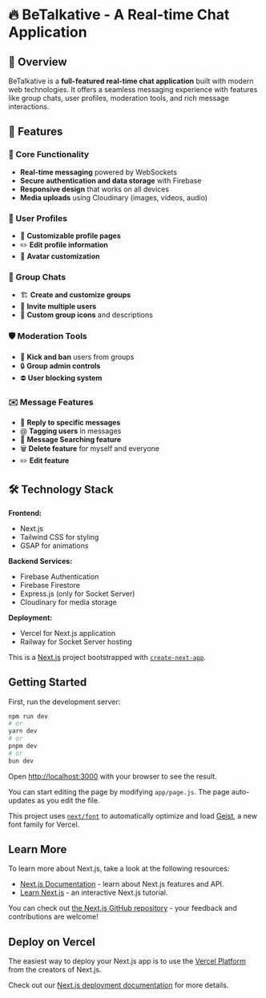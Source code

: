 # 🔥 BeTalkative - A Real-time Chat Application

## 🌟 Overview

BeTalkative is a **full-featured real-time chat application** built with modern web technologies. It offers a seamless messaging experience with features like group chats, user profiles, moderation tools, and rich message interactions.

## 🚀 Features

### 💎 Core Functionality
- **Real-time messaging** powered by WebSockets
- **Secure authentication and data storage** with Firebase
- **Responsive design** that works on all devices
- **Media uploads** using Cloudinary (images, videos, audio)

### 👤 User Profiles
- 🎨 **Customizable profile pages**
- ✏️ **Edit profile information**
- 🌟 **Avatar customization**

### 👥 Group Chats
- 🏗 **Create and customize groups**
- 👥 **Invite multiple users**
- 🎨 **Custom group icons** and descriptions

### 🛡 Moderation Tools
- 👢 **Kick and ban** users from groups
- 🔒 **Group admin controls**
- ⛔ **User blocking system**

### ✉️ Message Features
- 💬 **Reply to specific messages**
- @ **Tagging users** in messages
- 📜 **Message Searching feature**
- 🗑️ **Delete feature** for myself and everyone
- ✏️ **Edit feature**

## 🛠 Technology Stack

**Frontend:**
- Next.js 
- Tailwind CSS for styling
- GSAP for animations


**Backend Services:**
- Firebase Authentication
- Firebase Firestore
- Express.js (only for Socket Server)
- Cloudinary for media storage

**Deployment:**
- Vercel for Next.js application
- Railway for Socket Server hosting





This is a [Next.js](https://nextjs.org) project bootstrapped with [`create-next-app`](https://github.com/vercel/next.js/tree/canary/packages/create-next-app).

## Getting Started

First, run the development server:

```bash
npm run dev
# or
yarn dev
# or
pnpm dev
# or
bun dev
```

Open [http://localhost:3000](http://localhost:3000) with your browser to see the result.

You can start editing the page by modifying `app/page.js`. The page auto-updates as you edit the file.

This project uses [`next/font`](https://nextjs.org/docs/app/building-your-application/optimizing/fonts) to automatically optimize and load [Geist](https://vercel.com/font), a new font family for Vercel.

## Learn More

To learn more about Next.js, take a look at the following resources:

- [Next.js Documentation](https://nextjs.org/docs) - learn about Next.js features and API.
- [Learn Next.js](https://nextjs.org/learn) - an interactive Next.js tutorial.

You can check out [the Next.js GitHub repository](https://github.com/vercel/next.js) - your feedback and contributions are welcome!

## Deploy on Vercel

The easiest way to deploy your Next.js app is to use the [Vercel Platform](https://vercel.com/new?utm_medium=default-template&filter=next.js&utm_source=create-next-app&utm_campaign=create-next-app-readme) from the creators of Next.js.

Check out our [Next.js deployment documentation](https://nextjs.org/docs/app/building-your-application/deploying) for more details.
